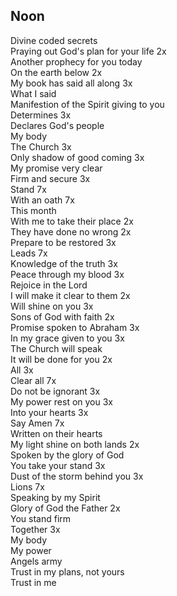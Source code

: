 ## Noon

Divine coded secrets  
Praying out God's plan for your life 2x  
Another prophecy for you today  
On the earth below 2x  
My book has said all along 3x  
What I said  
Manifestion of the Spirit giving to you  
Determines 3x  
Declares God's people  
My body  
The Church 3x  
Only shadow of good coming 3x  
My promise very clear  
Firm and secure 3x  
Stand 7x  
With an oath 7x  
This month  
With me to take their place 2x  
They have done no wrong 2x  
Prepare to be restored 3x  
Leads 7x  
Knowledge of the truth 3x  
Peace through my blood 3x  
Rejoice in the Lord  
I will make it clear to them 2x  
Will shine on you 3x  
Sons of God with faith 2x  
Promise spoken to Abraham 3x  
In my grace given to you 3x  
The Church will speak  
It will be done for you 2x  
All 3x  
Clear all 7x  
Do not be ignorant 3x  
My power rest on you 3x  
Into your hearts 3x  
Say Amen 7x  
Written on their hearts  
My light shine on both lands 2x  
Spoken by the glory of God  
You take your stand 3x  
Dust of the storm behind you 3x  
Lions 7x  
Speaking by my Spirit  
Glory of God the Father 2x  
You stand firm  
Together 3x  
My body  
My power  
Angels army  
Trust in my plans, not yours  
Trust in me  
